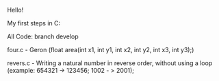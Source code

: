 Hello!

My first steps in C:

All Code: branch develop

  four.c - Geron (float area(int x1, int y1, int x2, int y2, int x3, int y3);)
  
  revers.c - Writing a natural number in reverse order, without using a loop (example: 654321 -> 123456; 1002 - > 2001);
